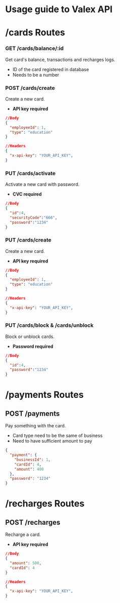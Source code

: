 # Usage guide to Valex API
# /cards Routes

### GET /cards/balance/:id
Get card's balance, transactions and recharges logs.

 - ID of the card registered in database
 - Needs to be a number

### POST /cards/create
Create a new card.

 - **API key required**
```json
//Body
{
  "employeeId": 1,
  "type": "education"
}
```
```json
//Headers
{
  "x-api-key": "YOUR_API_KEY",
}
```
### PUT /cards/activate
Activate a new card with password.

 - **CVC required**
```json
//Body
{
  "id":4,
  "securityCode":"666",
  "password":"1234"
}
```
### PUT /cards/create
Create a new card.

 - **API key required**
```json
//Body
{
  "employeeId": 1,
  "type": "education"
}
```
```json
//Headers
{
  "x-api-key": "YOUR_API_KEY",
}
```
### PUT /cards/block & /cards/unblock
Block or unblock cards.

 - **Password required**
```json
//Body
{
  "id":4,
  "password":"1234"
}
```
# /payments Routes
## POST /payments
Pay something with the card.
- Card type need to be the same of business
- Need to have sufficient amount to pay
```json
{
  "payment": {
    "businessId": 1,
    "cardId": 4,
    "amount": 400
  },
  "password": "1234"
}
```
# /recharges Routes
## POST /recharges
Recharge a card.

 - **API key required**
```json
//Body
{
  "amount": 500,
  "cardId": 4
}
```
```json
//Headers
{
  "x-api-key": "YOUR_API_KEY",
}
```
